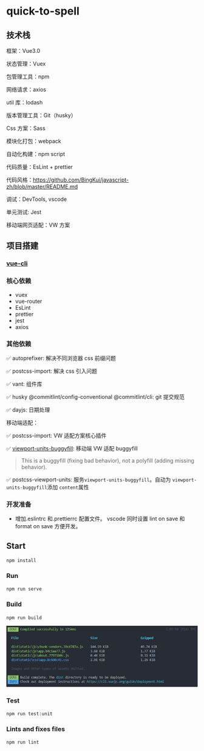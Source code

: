 # quick-to-spell

## 技术栈

框架：Vue3.0

状态管理：Vuex

包管理工具：npm

网络请求：axios

util 库：lodash

版本管理工具：Git（husky）

Css 方案：Sass

模块化打包：webpack

自动化构建：npm script

代码质量：EsLint + prettier

代码风格：https://github.com/BingKui/javascript-zh/blob/master/README.md

调试：DevTools, vscode

单元测试: Jest

移动端网页适配：VW 方案

## 项目搭建

### [vue-cli](https://cli.vuejs.org/zh/guide/creating-a-project.html#vue-create)

### 核心依赖

- vuex
- vue-router
- EsLint
- prettier
- jest
- axios

### 其他依赖

✅ autoprefixer: 解决不同浏览器 css 前缀问题

✅ postcss-import: 解决 css 引入问题

✅ vant: 组件库

✅ husky @commitlint/config-conventional @commitlint/cli: git 提交规范

✅ dayjs: 日期处理

移动端适配：

✅ postcss-import: VW 适配方案核心插件

✅ [viewport-units-buggyfill](https://github.com/rodneyrehm/viewport-units-buggyfill): 移动端 VW 适配 buggyfill

> This is a buggyfill (fixing bad behavior), not a polyfill (adding missing behavior).

✅ postcss-viewport-units: 服务`viewport-units-buggyfill`。自动为 `viewport-units-buggyfill`添加 `content`属性

### 开发准备

- 增加.eslintrc 和.prettierrc 配置文件。
  vscode 同时设置 lint on save 和 format on save 方便开发。

## Start

```
npm install
```

### Run

```
npm run serve
```

### Build

```
npm run build
```

![build](build.png)

### Test

```
npm run test:unit
```

### Lints and fixes files

```
npm run lint
```
